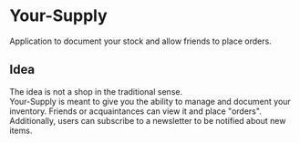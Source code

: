 # Your-Supply

Application to document your stock and allow friends to place orders.

## Idea
The idea is not a shop in the traditional sense.  
Your-Supply is meant to give you the ability to manage and document your inventory. Friends or acquaintances can view it and place "orders". Additionally, users can subscribe to a newsletter to be notified about new items.